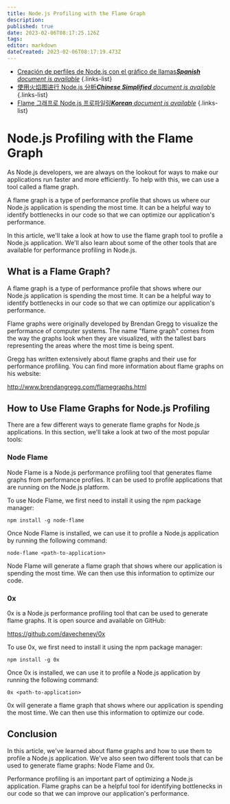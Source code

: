 ```yaml
---
title: Node.js Profiling with the Flame Graph
description: 
published: true
date: 2023-02-06T08:17:25.126Z
tags: 
editor: markdown
dateCreated: 2023-02-06T08:17:19.473Z
---
```


- [Creación de perfiles de Node.js con el gráfico de llamas***Spanish** document is available*](/es/Knowledge-base/Nodejs/node-js-profiling-with-the-flame-graph)
{.links-list}
- [使用火焰图进行 Node.js 分析***Chinese Simplified** document is available*](/zh/Knowledge-base/Nodejs/node-js-profiling-with-the-flame-graph)
{.links-list}
- [Flame 그래프로 Node.js 프로파일링***Korean** document is available*](/ko/Knowledge-base/Nodejs/node-js-profiling-with-the-flame-graph)
{.links-list}


# Node.js Profiling with the Flame Graph

As Node.js developers, we are always on the lookout for ways to make our applications run faster and more efficiently. To help with this, we can use a tool called a flame graph.

A flame graph is a type of performance profile that shows us where our Node.js application is spending the most time. It can be a helpful way to identify bottlenecks in our code so that we can optimize our application's performance.

In this article, we'll take a look at how to use the flame graph tool to profile a Node.js application. We'll also learn about some of the other tools that are available for performance profiling in Node.js.

## What is a Flame Graph?

A flame graph is a type of performance profile that shows where our Node.js application is spending the most time. It can be a helpful way to identify bottlenecks in our code so that we can optimize our application's performance.

Flame graphs were originally developed by Brendan Gregg to visualize the performance of computer systems. The name "flame graph" comes from the way the graphs look when they are visualized, with the tallest bars representing the areas where the most time is being spent.

 Gregg has written extensively about flame graphs and their use for performance profiling. You can find more information about flame graphs on his website:

http://www.brendangregg.com/flamegraphs.html

## How to Use Flame Graphs for Node.js Profiling

There are a few different ways to generate flame graphs for Node.js applications. In this section, we'll take a look at two of the most popular tools:

### Node Flame

Node Flame is a Node.js performance profiling tool that generates flame graphs from performance profiles. It can be used to profile applications that are running on the Node.js platform.

To use Node Flame, we first need to install it using the npm package manager:

```
npm install -g node-flame
```

Once Node Flame is installed, we can use it to profile a Node.js application by running the following command:

```
node-flame <path-to-application>
```

 Node Flame will generate a flame graph that shows where our application is spending the most time. We can then use this information to optimize our code.

### 0x

0x is a Node.js performance profiling tool that can be used to generate flame graphs. It is open source and available on GitHub:

https://github.com/davecheney/0x

To use 0x, we first need to install it using the npm package manager:

```
npm install -g 0x
```

Once 0x is installed, we can use it to profile a Node.js application by running the following command:

```
0x <path-to-application>
```

0x will generate a flame graph that shows where our application is spending the most time. We can then use this information to optimize our code.

## Conclusion

In this article, we've learned about flame graphs and how to use them to profile a Node.js application. We've also seen two different tools that can be used to generate flame graphs: Node Flame and 0x.

Performance profiling is an important part of optimizing a Node.js application. Flame graphs can be a helpful tool for identifying bottlenecks in our code so that we can improve our application's performance.